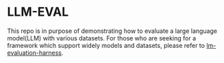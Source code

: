 # LLM-EVAL

This repo is in purpose of demonstrating how to evaluate a large language model(LLM) with various datasets. For those who are seeking for a framework which support widely models and datasets, please refer to [lm-evaluation-harness](https://github.com/EleutherAI/lm-evaluation-harness). 

